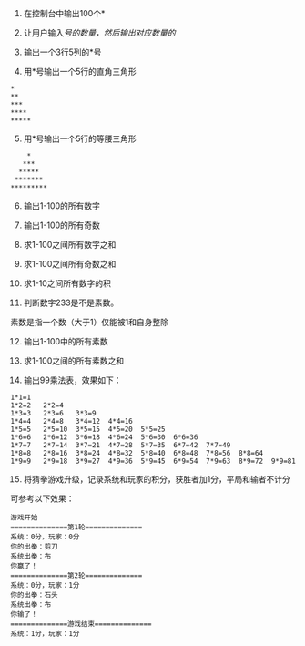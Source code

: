 1. 在控制台中输出100个*

2. 让用户输入*号的数量，然后输出对应数量的*

3. 输出一个3行5列的*号

4. 用*号输出一个5行的直角三角形

```
*
**
***
****
*****
```

5. 用*号输出一个5行的等腰三角形

```
    *
   ***
  *****
 *******
*********
```

6. 输出1-100的所有数字

7. 输出1-100的所有奇数

8. 求1-100之间所有数字之和

9. 求1-100之间所有奇数之和

10. 求1-10之间所有数字的积

11. 判断数字233是不是素数。

素数是指一个数（大于1）仅能被1和自身整除

12. 输出1-100中的所有素数

13. 求1-100之间的所有素数之和

14. 输出99乘法表，效果如下：

```
1*1=1	
1*2=2	2*2=4	
1*3=3	2*3=6	3*3=9	
1*4=4	2*4=8	3*4=12	4*4=16	
1*5=5	2*5=10	3*5=15	4*5=20	5*5=25	
1*6=6	2*6=12	3*6=18	4*6=24	5*6=30	6*6=36	
1*7=7	2*7=14	3*7=21	4*7=28	5*7=35	6*7=42	7*7=49	
1*8=8	2*8=16	3*8=24	4*8=32	5*8=40	6*8=48	7*8=56	8*8=64	
1*9=9	2*9=18	3*9=27	4*9=36	5*9=45	6*9=54	7*9=63	8*9=72	9*9=81	
```

15. 将猜拳游戏升级，记录系统和玩家的积分，获胜者加1分，平局和输者不计分

可参考以下效果：

```
游戏开始
==============第1轮==============
系统：0分，玩家：0分
你的出拳：剪刀
系统出拳：布
你赢了！
==============第2轮==============
系统：0分，玩家：1分
你的出拳：石头
系统出拳：布
你输了！
==============游戏结束==============
系统：1分，玩家：1分
``` 